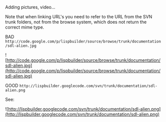 Adding pictures, video...

Note that when linking URL's you need to refer to the URL from the SVN trunk folders, not from the browse system, which does not return the correct mime type.

BAD `http://code.google.com/p/lispbuilder/source/browse/trunk/documentation/sdl-alien.jpg`

![http://code.google.com/p/lispbuilder/source/browse/trunk/documentation/sdl-alien.jpg](http://code.google.com/p/lispbuilder/source/browse/trunk/documentation/sdl-alien.jpg)

GOOD `http://lispbuilder.googlecode.com/svn/trunk/documentation/sdl-alien.png`

See:

![http://lispbuilder.googlecode.com/svn/trunk/documentation/sdl-alien.png](http://lispbuilder.googlecode.com/svn/trunk/documentation/sdl-alien.png)

